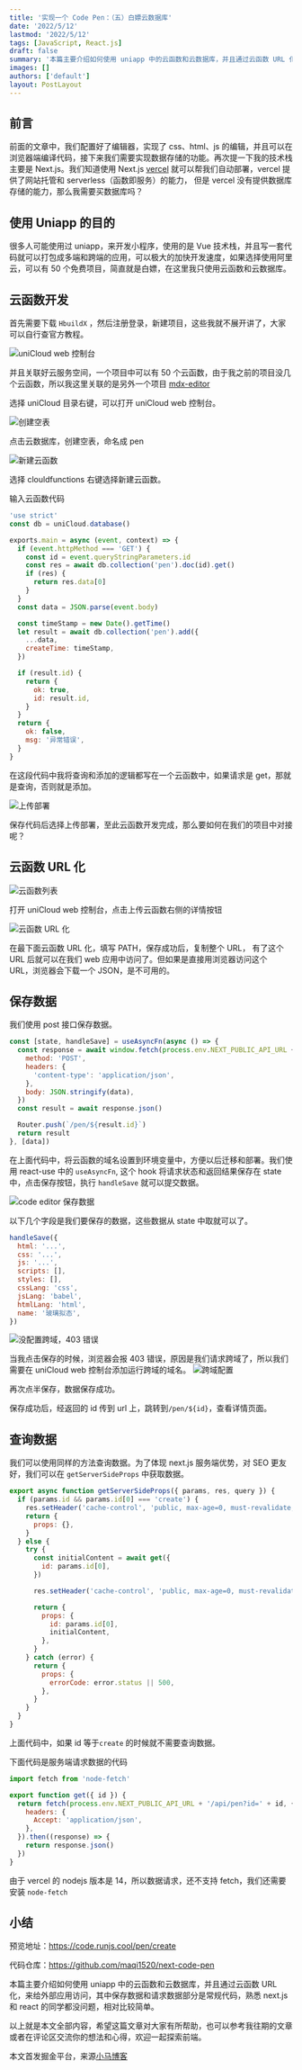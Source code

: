 ```yaml
---
title: '实现一个 Code Pen：（五）白嫖云数据库'
date: '2022/5/12'
lastmod: '2022/5/12'
tags: [JavaScript, React.js]
draft: false
summary: '本篇主要介绍如何使用 uniapp 中的云函数和云数据库，并且通过云函数 URL 化，来给外部应用访问。'
images: []
authors: ['default']
layout: PostLayout
---
```


## 前言

前面的文章中，我们配置好了编辑器，实现了 css、html、js 的编辑，并且可以在浏览器端编译代码，接下来我们需要实现数据存储的功能。再次提一下我的技术栈主要是 Next.js。我们知道使用 Next.js [vercel](https://vercel.com/ 'vercel') 就可以帮我们自动部署，vercel 提供了网站托管和 serverless（函数即服务）的能力， 但是 vercel 没有提供数据库存储的能力，那么我需要买数据库吗？

## 使用 Uniapp 的目的

很多人可能使用过 uniapp，来开发小程序，使用的是 Vue 技术栈，并且写一套代码就可以打包成多端和跨端的应用，可以极大的加快开发速度，如果选择使用阿里云，可以有 50 个免费项目，简直就是白嫖，在这里我只使用云函数和云数据库。

## 云函数开发

首先需要下载 `HbuildX` ，然后注册登录，新建项目，这些我就不展开讲了，大家可以自行查官方教程。

![uniCloud web 控制台](https://p3-juejin.byteimg.com/tos-cn-i-k3u1fbpfcp/1936f89da56946efa15b3adc4675140a~tplv-k3u1fbpfcp-zoom-1.image)

并且关联好云服务空间，一个项目中可以有 50 个云函数，由于我之前的项目没几个云函数，所以我这里关联的是另外一个项目 [mdx-editor](https://editor.runjs.cool/ 'mdx-editor')

选择 uniCloud 目录右键，可以打开 uniCloud web 控制台。

![创建空表](https://p3-juejin.byteimg.com/tos-cn-i-k3u1fbpfcp/4437f1bc7af24926a91887e91c51216c~tplv-k3u1fbpfcp-zoom-1.image)

点击云数据库，创建空表，命名成 pen

![新建云函数](https://p3-juejin.byteimg.com/tos-cn-i-k3u1fbpfcp/889bb9c29a544f6ca901aa65ea85d090~tplv-k3u1fbpfcp-zoom-1.image)

选择 clouldfunctions 右键选择新建云函数。

输入云函数代码

```js
'use strict'
const db = uniCloud.database()

exports.main = async (event, context) => {
  if (event.httpMethod === 'GET') {
    const id = event.queryStringParameters.id
    const res = await db.collection('pen').doc(id).get()
    if (res) {
      return res.data[0]
    }
  }
  const data = JSON.parse(event.body)

  const timeStamp = new Date().getTime()
  let result = await db.collection('pen').add({
    ...data,
    createTime: timeStamp,
  })

  if (result.id) {
    return {
      ok: true,
      id: result.id,
    }
  }
  return {
    ok: false,
    msg: '异常错误',
  }
}
```

在这段代码中我将查询和添加的逻辑都写在一个云函数中，如果请求是 get，那就是查询，否则就是添加。

![上传部署](https://p3-juejin.byteimg.com/tos-cn-i-k3u1fbpfcp/474b8206cba54066bc56f55d03869f5d~tplv-k3u1fbpfcp-zoom-1.image)

保存代码后选择上传部署，至此云函数开发完成，那么要如何在我们的项目中对接呢？

## 云函数 URL 化

![云函数列表](https://p3-juejin.byteimg.com/tos-cn-i-k3u1fbpfcp/260b3ce8d80a438299fc69b13c1d552d~tplv-k3u1fbpfcp-zoom-1.image)

打开 uniCloud web 控制台，点击上传云函数右侧的详情按钮

![云函数 URL 化](https://p3-juejin.byteimg.com/tos-cn-i-k3u1fbpfcp/e15127e4547e4dfaa18a6387de62c51e~tplv-k3u1fbpfcp-zoom-1.image)

在最下面云函数 URL 化，填写 PATH，保存成功后，复制整个 URL， 有了这个 URL 后就可以在我们 web 应用中访问了。但如果是直接用浏览器访问这个 URL，浏览器会下载一个 JSON，是不可用的。

## 保存数据

我们使用 post 接口保存数据。

```js
const [state, handleSave] = useAsyncFn(async () => {
  const response = await window.fetch(process.env.NEXT_PUBLIC_API_URL + '/api/pen', {
    method: 'POST',
    headers: {
      'content-type': 'application/json',
    },
    body: JSON.stringify(data),
  })
  const result = await response.json()

  Router.push(`/pen/${result.id}`)
  return result
}, [data])
```

在上面代码中，将云函数的域名设置到环境变量中，方便以后迁移和部署。我们使用 react-use 中的 `useAsyncFn`, 这个 hook 将请求状态和返回结果保存在 state 中，点击保存按钮，执行 `handleSave` 就可以提交数据。

![code editor 保存数据](https://p3-juejin.byteimg.com/tos-cn-i-k3u1fbpfcp/5e8b05dcbca24f54b800410f4033174a~tplv-k3u1fbpfcp-zoom-1.image)

以下几个字段是我们要保存的数据，这些数据从 state 中取就可以了。

```js
handleSave({
  html: '...',
  css: '...',
  js: '...',
  scripts: [],
  styles: [],
  cssLang: 'css',
  jsLang: 'babel',
  htmlLang: 'html',
  name: '玻璃拟态',
})
```

![没配置跨域，403 错误](https://p3-juejin.byteimg.com/tos-cn-i-k3u1fbpfcp/ea118ab4034049cb9f24a0324ea834fc~tplv-k3u1fbpfcp-zoom-1.image)

当我点击保存的时候，浏览器会报 403 错误，原因是我们请求跨域了，所以我们需要在 uniCloud web 控制台添加运行跨域的域名。
![跨域配置](https://p3-juejin.byteimg.com/tos-cn-i-k3u1fbpfcp/8be6e18469a7473180dbaf1c9e1eb900~tplv-k3u1fbpfcp-zoom-1.image)

再次点半保存，数据保存成功。

保存成功后，经返回的 id 传到 url 上，跳转到`/pen/${id}`，查看详情页面。

## 查询数据

我们可以使用同样的方法查询数据。为了体现 next.js 服务端优势，对 SEO 更友好，我们可以在 `getServerSideProps` 中获取数据。

```js
export async function getServerSideProps({ params, res, query }) {
  if (params.id && params.id[0] === 'create') {
    res.setHeader('cache-control', 'public, max-age=0, must-revalidate, s-maxage=31536000')
    return {
      props: {},
    }
  } else {
    try {
      const initialContent = await get({
        id: params.id[0],
      })

      res.setHeader('cache-control', 'public, max-age=0, must-revalidate, s-maxage=31536000')

      return {
        props: {
          id: params.id[0],
          initialContent,
        },
      }
    } catch (error) {
      return {
        props: {
          errorCode: error.status || 500,
        },
      }
    }
  }
}
```

上面代码中，如果 id 等于`create` 的时候就不需要查询数据。

下面代码是服务端请求数据的代码

```js
import fetch from 'node-fetch'

export function get({ id }) {
  return fetch(process.env.NEXT_PUBLIC_API_URL + '/api/pen?id=' + id, {
    headers: {
      Accept: 'application/json',
    },
  }).then((response) => {
    return response.json()
  })
}
```

由于 vercel 的 nodejs 版本是 14，所以数据请求，还不支持 fetch，我们还需要安装 `node-fetch`

## 小结

预览地址：https://code.runjs.cool/pen/create

代码仓库：https://github.com/maqi1520/next-code-pen

本篇主要介绍如何使用 uniapp 中的云函数和云数据库，并且通过云函数 URL 化，来给外部应用访问，其中保存数据和请求数据部分是常规代码，熟悉 next.js 和 react 的同学都没问题，相对比较简单。

以上就是本文全部内容，希望这篇文章对大家有所帮助，也可以参考我往期的文章或者在评论区交流你的想法和心得，欢迎一起探索前端。

本文首发掘金平台，来源[小马博客](https://maqib.cn/)

